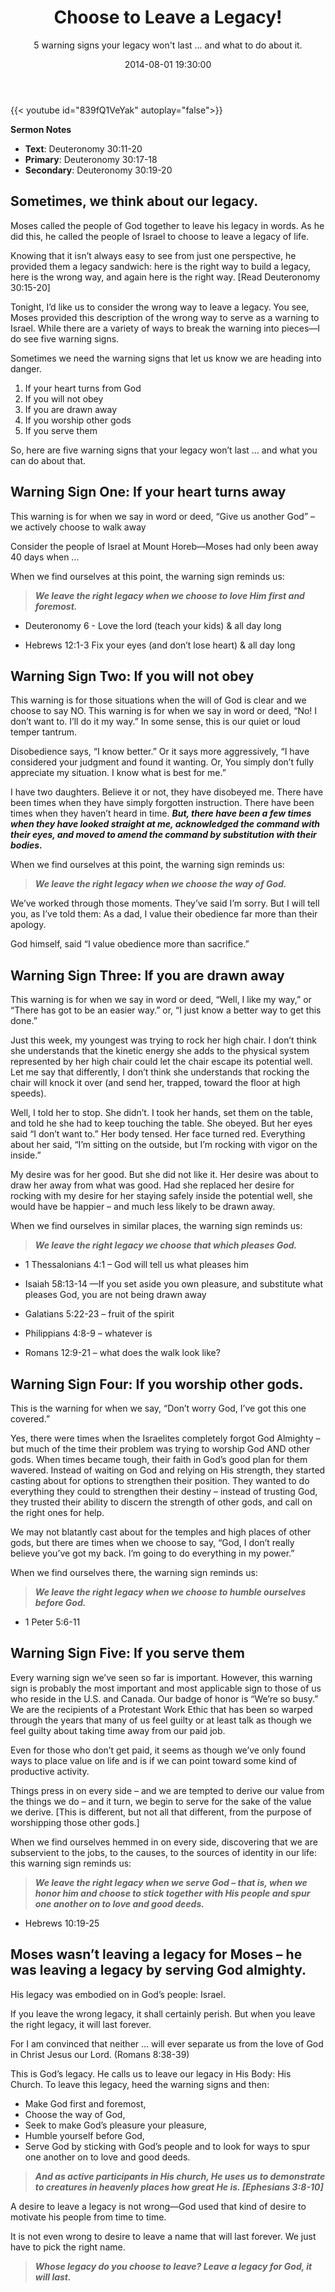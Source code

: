 ﻿---
date: 2014-08-01 19:30:00
slug: choose-to-leave-a-legacy
title: Choose to Leave a Legacy!
subtitle: 5 warning signs your legacy won't last ... and what to do about it.
category: sermons
description: Presented at the Seventh Day Baptist General Conference, St. Paul, MN
summary: Sermon video and outline presented at the Seventh Day Baptist General Conference, St. Paul, MN. The sermon explores the theme text of the Conference week by thinking about the legacy Moses was calling the people of Israel to build.
preached: 2014-08-01
location: General Conference, St. Paul, MN
---

{{< youtube id="839fQ1VeYak" autoplay="false">}}

**Sermon Notes**

- **Text**: Deuteronomy 30:11-20
- **Primary**: Deuteronomy 30:17-18
- **Secondary**: Deuteronomy 30:19-20

## Sometimes, we think about our legacy.

Moses called the people of God together to leave his legacy in words. As he did this, he called the people of Israel to choose to leave a legacy of life.

Knowing that it isn’t always easy to see from just one perspective, he provided them a legacy sandwich: here is the right way to build a legacy, here is the wrong way, and again here is the right way. [Read Deuteronomy 30:15-20]

Tonight, I’d like us to consider the wrong way to leave a legacy. You see, Moses provided this description of the wrong way to serve as a warning to Israel. While there are a variety of ways to break the warning into pieces—I do see five warning signs.

Sometimes we need the warning signs that let us know we are heading into danger.

1.  If your heart turns from God
2.  If you will not obey
3.  If you are drawn away
4.  If you worship other gods
5.  If you serve them

So, here are five warning signs that your legacy won’t last … and what you can do about that.


## Warning Sign One: If your heart turns away

This warning is for when we say in word or deed, “Give us another God” –
we actively choose to walk away

Consider the people of Israel at Mount Horeb—Moses had only been away 40 days when …

When we find ourselves at this point, the warning sign reminds us:

> ***We leave the right legacy when we choose to 
> love Him first and foremost.***

* <cite  style="font-style:normal" class="bibleref" title="Deu 6:4-11">Deuteronomy 6</cite> - Love the lord (teach your kids) & all day long

* Hebrews 12:1-3 Fix your eyes (and don’t lose heart) & all day long

## Warning Sign Two: If you will not obey

This warning is for those situations when the will of God is clear and
we choose to say NO. This warning is for when we say in word or deed,
“No! I don’t want to. I’ll do it my way.” In some sense, this is our
quiet or loud temper tantrum.

Disobedience says, “I know better.” Or it says more aggressively, “I
have considered your judgment and found it wanting. Or, You simply 
don’t fully appreciate my situation. I know what is best for me.”

I have two daughters. Believe it or not, they have disobeyed me. There
have been times when they have simply forgotten instruction. There have
been times when they haven’t heard in time. ***But, there have been a
few times when they have looked straight at me, acknowledged the command with their eyes, and moved to amend the command by substitution with their bodies.***

When we find ourselves at this point, the warning sign reminds us:

> ***We leave the right legacy when we choose the way of God.***

We’ve worked through those moments. They’ve said I’m sorry. But I will
tell you, as I’ve told them: As a dad, I value their obedience far more
than their apology.

God himself, said “I value obedience more than sacrifice.”

## Warning Sign Three: If you are drawn away

This warning is for when we say in word or deed, “Well, I like my way,”
or “There has got to be an easier way.” or, “I just know a better way to get this done.”

Just this week, my youngest was trying to rock her high chair. I don’t
think she understands that the kinetic energy she adds to the physical
system represented by her high chair could let the chair escape its
potential well. Let me say that differently, I don’t think she
understands that rocking the chair will knock it over (and send her,
trapped, toward the floor at high speeds).

Well, I told her to stop. She didn’t. I took her hands, set them on the
table, and told he she had to keep touching the table. She obeyed. But
her eyes said “I don’t want to.” Her body tensed. Her face turned red.
Everything about her said, “I’m sitting on the outside, but I’m rocking
with vigor on the inside.”

My desire was for her good. But she did not like it. Her desire was
about to draw her away from what was good. Had she replaced her desire
for rocking with my desire for her staying safely inside the potential
well, she would have be happier – and much less likely to be drawn away.

When we find ourselves in similar places, the warning sign reminds us:

> ***We leave the right legacy we choose that which pleases God.***

* 1 Thessalonians 4:1 – God will tell us what pleases him

* Isaiah 58:13-14 —If you set aside you own pleasure, and substitute what pleases God, you are not being drawn away

* Galatians 5:22-23 – fruit of the spirit

* Philippians 4:8-9 – whatever is

* Romans 12:9-21 – what does the walk look like?

## Warning Sign Four: If you worship other gods.

This is the warning for when we say, “Don’t worry God, I’ve got this one covered.”

Yes, there were times when the Israelites completely forgot God Almighty – but much of the time their problem was trying to worship God AND other gods. When times became tough, their faith in God’s good plan for them wavered. Instead of waiting on God and relying on His strength, they started casting about for options to strengthen their position. They wanted to do everything they could to strengthen their destiny – instead of trusting God, they trusted their ability to discern the strength of other gods, and call on the right ones for help.

We may not blatantly cast about for the temples and high places of other gods, but there are times when we choose to say, “God, I don’t really believe you’ve got my back. I’m going to do everything in my power.”

When we find ourselves there, the warning sign reminds us:

> ***We leave the right legacy when we choose to humble 
> ourselves before God.***

* 1 Peter 5:6-11

## Warning Sign Five: If you serve them

Every warning sign we’ve seen so far is important. However, this warning sign is probably the most important and most applicable sign to those of us who reside in the U.S. and Canada. Our badge of honor is “We’re so busy.” We are the recipients of a Protestant Work Ethic that has been so warped through the years that many of us feel guilty or at least talk as though we feel guilty about taking time away from our paid job.

Even for those who don’t get paid, it seems as though we’ve only found
ways to place value on life and is if we can point toward some kind of
productive activity.

Things press in on every side – and we are tempted to derive our value
from the things we do – and it turn, we begin to serve for the sake of
the value we derive. [This is different, but not all that different,
from the purpose of worshipping those other gods.]

When we find ourselves hemmed in on every side, discovering that we are
subservient to the jobs, to the causes, to the sources of identity in
our life: this warning sign reminds us:

> ***We leave the right legacy when we serve God – 
> that is, when we honor him and choose to stick together 
> with His people and spur one another on to love 
> and good deeds.***

* Hebrews 10:19-25

## Moses wasn’t leaving a legacy for Moses – he was leaving a legacy by serving God almighty. 

His legacy was embodied on in God’s people: Israel.


If you leave the wrong legacy, it shall certainly perish. But when you leave the right legacy, it will last forever. 


For I am convinced that neither … will ever separate us from the love of God in Christ Jesus our Lord. (Romans 8:38-39)

This is God’s legacy. He calls us to leave our legacy in His Body: His
Church. To leave this legacy, heed the warning signs and then:

-   Make God first and foremost,
-   Choose the way of God,
-   Seek to make God’s pleasure your pleasure,
-   Humble yourself before God,
-   Serve God by sticking with God’s people and to look for ways to 
    spur one another on to love and good deeds.

> ***And as active participants in His church, He uses us to 
> demonstrate to creatures in heavenly places how great He is. 
> [Ephesians 3:8-10]***

A desire to leave a legacy is not wrong—God used that kind of desire to motivate his people from time to time. 

It is not even wrong to desire to leave a name that will last forever. We just have to pick the right name. 

> ***Whose legacy do you choose to leave? 
> Leave a legacy for God, it will last.***
